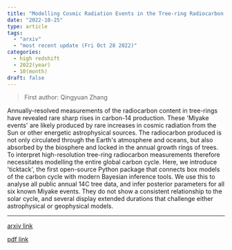 ```yaml
---
title: "Modelling Cosmic Radiation Events in the Tree-ring Radiocarbon Record"
date: "2022-10-25"
type: article
tags:
  - "arxiv"
  - "most recent update (Fri Oct 28 2022)"
categories:
  - high redshift
  - 2022(year)
  - 10(month)
draft: false
---
```


> First author: Qingyuan Zhang

 Annually-resolved measurements of the radiocarbon content in tree-rings have
revealed rare sharp rises in carbon-14 production. These 'Miyake events' are
likely produced by rare increases in cosmic radiation from the Sun or other
energetic astrophysical sources. The radiocarbon produced is not only
circulated through the Earth's atmosphere and oceans, but also absorbed by the
biosphere and locked in the annual growth rings of trees. To interpret
high-resolution tree-ring radiocarbon measurements therefore necessitates
modelling the entire global carbon cycle. Here, we introduce 'ticktack', the
first open-source Python package that connects box models of the carbon cycle
with modern Bayesian inference tools. We use this to analyse all public annual
14C tree data, and infer posterior parameters for all six known Miyake events.
They do not show a consistent relationship to the solar cycle, and several
display extended durations that challenge either astrophysical or geophysical
models.

---
[arxiv link](http://arxiv.org/abs/2210.13775v1)

[pdf link](http://arxiv.org/pdf/2210.13775v1)